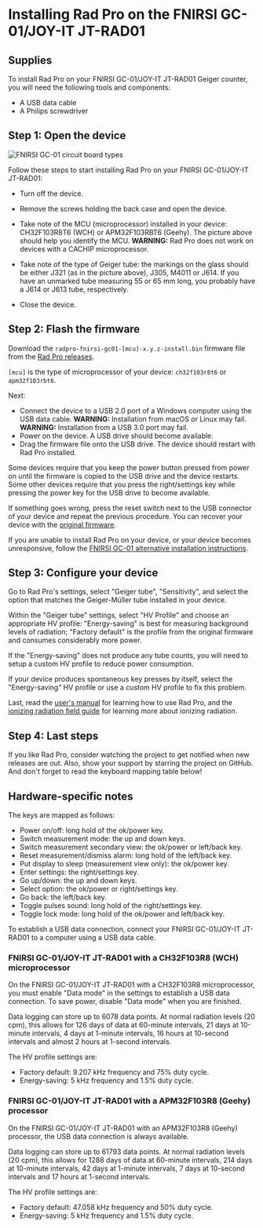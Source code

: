 # Installing Rad Pro on the FNIRSI GC-01/JOY-IT JT-RAD01

## Supplies

To install Rad Pro on your FNIRSI GC-01/JOY-IT JT-RAD01 Geiger counter, you will need the following tools and components:

* A USB data cable
* A Philips screwdriver

## Step 1: Open the device

![FNIRSI GC-01 circuit board types](img/gc-01-board-type.jpg)

Follow these steps to start installing Rad Pro on your FNIRSI GC-01/JOY-IT JT-RAD01:

* Turn off the device.
* Remove the screws holding the back case and open the device.
* Take note of the MCU (microprocessor) installed in your device: CH32F103R8T6 (WCH) or APM32F103RBT6 (Geehy). The picture above should help you identify the MCU. **WARNING:** Rad Pro does not work on devices with a CACHIP microprocessor.
* Take note of the type of Geiger tube: the markings on the glass should be either J321 (as in the picture above), J305, M4011 or J614. If you have an unmarked tube measuring 55 or 65 mm long, you probably have a J614 or J613 tube, respectively.

* Close the device.

## Step 2: Flash the firmware

Download the `radpro-fnirsi-gc01-[mcu]-x.y.z-install.bin` firmware file from the [Rad Pro releases](https://github.com/Gissio/radpro/releases).

`[mcu]` is the type of microprocessor of your device: `ch32f103r8t6` or `apm32f103rbt6`.

Next:

* Connect the device to a USB 2.0 port of a Windows computer using the USB data cable. **WARNING:** Installation from macOS or Linux may fail. **WARNING:** Installation from a USB 3.0 port may fail.
* Power on the device. A USB drive should become available.
* Drag the firmware file onto the USB drive. The device should restart with Rad Pro installed.

Some devices require that you keep the power button pressed from power on until the firmware is copied to the USB drive and the device restarts. Some other devices require that you press the right/settings key while pressing the power key for the USB drive to become available.

If something goes wrong, press the reset switch next to the USB connector of your device and repeat the previous procedure. You can recover your device with the [original firmware](firmware).

If you are unable to install Rad Pro on your device, or your device becomes unresponsive, follow the [FNIRSI GC-01 alternative installation instructions](install-stlink.md).

## Step 3: Configure your device

Go to Rad Pro's settings, select "Geiger tube", "Sensitivity", and select the option that matches the Geiger-Müller tube installed in your device.

Within the "Geiger tube" settings, select "HV Profile" and choose an appropriate HV profile: "Energy-saving" is best for measuring background levels of radiation; "Factory default" is the profile from the original firmware and consumes considerably more power.

If the "Energy-saving" does not produce any tube counts, you will need to setup a custom HV profile to reduce power consumption.

If your device produces spontaneous key presses by itself, select the "Energy-saving" HV profile or use a custom HV profile to fix this problem.

Last, read the [user's manual](../../manual.md) for learning how to use Rad Pro, and the [ionizing radiation field guide](../../field-guide.md) for learning more about ionizing radiation.

## Step 4: Last steps

If you like Rad Pro, consider watching the project to get notified when new releases are out. Also, show your support by starring the project on GitHub. And don't forget to read the keyboard mapping table below!

## Hardware-specific notes

The keys are mapped as follows:

  * Power on/off: long hold of the ok/power key.
  * Switch measurement mode: the up and down keys.
  * Switch measurement secondary view: the ok/power or left/back key.
  * Reset measurement/dismiss alarm: long hold of the left/back key.
  * Put display to sleep (measurement view only): the ok/power key.
  * Enter settings: the right/settings key.
  * Go up/down: the up and down keys.
  * Select option: the ok/power or right/settings key.
  * Go back: the left/back key.
  * Toggle pulses sound: long hold of the right/settings key.
  * Toggle lock mode: long hold of the ok/power and left/back key.

To establish a USB data connection, connect your FNIRSI GC-01/JOY-IT JT-RAD01 to a computer using a USB data cable.

### FNIRSI GC-01/JOY-IT JT-RAD01 with a CH32F103R8 (WCH) microprocessor

On the FNIRSI GC-01/JOY-IT JT-RAD01 with a CH32F103R8 microprocessor, you must enable "Data mode" in the settings to establish a USB data connection. To save power, disable "Data mode" when you are finished.

<!-- Calculated as follows:

* With 1-byte differential values: [6 pages * (1 timestamp entry/page [10 bytes] + 1012 differential entries/page [1 byte each])] = 6078 entries
* With 2-byte differential values: [6 pages * (1 timestamp entry/page [10 bytes] + 506 differential entries/page [2 byte each])] = 3042 entries

* 60-minute and 10-minute intervals require 2-byte differential values.
* 1-minute intervals and less require 1-byte differential values.

 -->
 
 Data logging can store up to 6078 data points. At normal radiation levels (20 cpm), this allows for 126 days of data at 60-minute intervals, 21 days at 10-minute intervals, 4 days at 1-minute intervals, 16 hours at 10-second intervals and almost 2 hours at 1-second intervals.

The HV profile settings are:

* Factory default: 9.207 kHz frequency and 75% duty cycle.
* Energy-saving: 5 kHz frequency and 1.5% duty cycle.

### FNIRSI GC-01/JOY-IT JT-RAD01 with a APM32F103R8 (Geehy) processor

On the FNIRSI GC-01/JOY-IT JT-RAD01 with an APM32F103R8 (Geehy) processor, the USB data connection is always available.

<!-- Calculated as follows:

* With 1-byte differential values: [61 pages * (1 timestamp entry/page [10 bytes] + 1012 differential entries/page [1 byte each])] = 61793 entries
* With 2-byte differential values: [61 pages * (1 timestamp entry/page [10 bytes] + 506 differential entries/page [2 byte each])] = 30927 entries

* 60-minute and 10-minute intervals require 2-byte differential values.
* 1-minute intervals and less require 1-byte differential values.

 -->

Data logging can store up to 61793 data points. At normal radiation levels (20 cpm), this allows for 1288 days of data at 60-minute intervals, 214 days at 10-minute intervals, 42 days at 1-minute intervals, 7 days at 10-second intervals and 17 hours at 1-second intervals.

The HV profile settings are:

* Factory default: 47.058 kHz frequency and 50% duty cycle.
* Energy-saving: 5 kHz frequency and 1.5% duty cycle.
